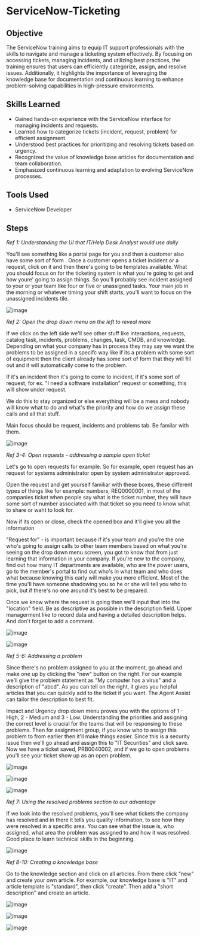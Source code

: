# ServiceNow-Ticketing

## Objective

The ServiceNow training aims to equip IT support professionals with the skills to navigate and manage a ticketing system effectively. By focusing on accessing tickets, managing incidents, and utilizing best practices, the training ensures that users can efficiently categorize, assign, and resolve issues. Additionally, it highlights the importance of leveraging the knowledge base for documentation and continuous learning to enhance problem-solving capabilities in high-pressure environments.

## Skills Learned

- Gained hands-on experience with the ServiceNow interface for managing incidents and requests.
- Learned how to categorize tickets (incident, request, problem) for efficient assignment.
- Understood best practices for prioritizing and resolving tickets based on urgency.
- Recognized the value of knowledge base articles for documentation and team collaboration.
- Emphasized continuous learning and adaptation to evolving ServiceNow processes.

## Tools Used
- ServiceNow Developer

## Steps

*Ref 1: Understanding the UI that IT/Help Desk Analyst would use daily*

You'll see something like a portal page for you and then a customer also have some sort of form . Once a customer opens a ticket incident or a request, click on it and then there's going to be templates available. What you should focus on for the ticketing system is what you're going to get and how youre' going to assign things. So you'll probably see incident assigned to your or your team like four or five or unassigned tasks. Your main job in the morning or whatever timing your shift starts, you'll want to focus on the unassigned incidents tile. 

![image](https://github.com/user-attachments/assets/b378eec2-eb32-430c-ae1c-d6ab30914d87)

*Ref 2: Open the drop down menu on the left to reveal more*

If we click on the left side we'll see other stuff like interactions, requests, catalog task, incidents, problems, changes, task, CMDB, and knowledge. Depending on what your company has in process they may say we want the problems to be assigned in a specifc way like if its a problem with some sort of equipment then the client already has some sort of form that they will fill out and it will automatically come to the problem. 

If it's an incident then it's going to come to incident, if it's some sort of request, for ex. "I need a software installation" request or something, this will show under request.

We do this to stay organized or else everything will be a mess and nobody will know what to do and what's the priority and how do we assign these calls and all that stuff.

Main focus should be request, incidents and problems tab. Be familar with them.

![image](https://github.com/user-attachments/assets/fe362f2c-c010-41ed-afd2-20d0c5cc5de8)

*Ref 3-4: Open requests - addressing a sample open ticket*

Let's go to open requests for example. So for example, open request has an request for systems administrator open by system
administrator approved. 

Open the request and get yourself familiar with these boxes, these different types of things like for example:
numbers, REQ0000001, in most of the companies ticket when people say what is the ticket number, they will have some sort of number associated with that ticket so you need to know what to share or waht to look for.

Now if its open or close, check the opened box and it'll give you all the information 

"Request for" - is important because if it's your team and you're the one who's going to assign calls to other team members based on what you're seeing on the drop down menu screen, you got to know that from just learning that information in your company. If you're new to the company, find out how many IT departments are available, who are the power users, go to the member's portal to find out who's in what team and who does what because knowing this early will make you more efficient. Most of the time you'll have someone shadowing you so he or she will tell you who to pick, but if there's no one around it's best to be prepared. 

Once we know where the request is going then we'll input that into the "location" field. Be as descriptive as possible in the description field. Upper managerment like to record data and having a detailed description helps. And don't forget to add a comment. 

![image](https://github.com/user-attachments/assets/3e060799-485e-4331-b23e-78614defedc4)

![image](https://github.com/user-attachments/assets/b20daa15-271f-4905-8e7b-051f5079819b)

*Ref 5-6: Addressing a problem*

Since there's no problem assigned to you at the moment, go ahead and make one up by clicking the "new" button on the right. For our example we'll give the problem statement as "My computer has a virus" and a description of "abcd". As you can tell on the right, it gives you helpful articles that you can quickly add to the ticket if you want. The Agent Assist can tailor the description to best fit.

Impact and Urgency drop down menu proves you with the options of 1 - High, 2 - Medium and 3 - Low. Understanding the priorities and assigning the correct level is crucial for the teams that will be responsing to these problems. Then for assignment group, if you know who to assign this problem to from earlier then it'll make things easier. Since this is a security issue then we'll go ahead and assign this to "IT Securities" and click save. Now we have a ticket saved, PRB0040002, and if we go to open problems you'll see your ticket show up as an open problem.

![image](https://github.com/user-attachments/assets/e3b9d3d4-b5b4-4bf6-879f-80eba0774c19)

![image](https://github.com/user-attachments/assets/fbcf4306-0d17-4f45-a196-ff6b24a11507)

![image](https://github.com/user-attachments/assets/db0aed8c-3ba8-4ba7-b298-d1889900745b)

*Ref 7: Using the resolved problems section to our advantage*

If we look into the resolved problems, you'll see what tickets the company has resolved and in there it tells you quality information, to see how they were resolved in a specific area. You can see what the issue is, who assigned, what area the problem was assigned to and how it was resolved. Good place to learn technical skills in the beginning.

![image](https://github.com/user-attachments/assets/874b5291-d012-429d-9e23-bcdf7962a087)

*Ref 8-10: Creating a knowledge base*

Go to the knowledge section and click on all articles. From there click "new" and create your own article. For example, our knowledge base is "IT" and article template is "standard", then click "create". Then add a "short description" and create an article. 

![image](https://github.com/user-attachments/assets/672be2d2-dddb-4b24-82a2-18664eeeb028)

![image](https://github.com/user-attachments/assets/fa4e60cf-f028-40dd-b900-99a8b0b425f9)

![image](https://github.com/user-attachments/assets/885396ba-770b-4457-b6ae-04e5387f85a2)

